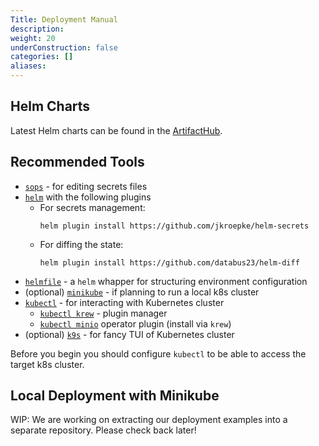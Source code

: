 ```yaml
---
Title: Deployment Manual
description:
weight: 20
underConstruction: false
categories: []
aliases:
---
```


## Helm Charts
Latest Helm charts can be found in the [ArtifactHub](https://artifacthub.io/packages/search?org=kamu).


## Recommended Tools
- [`sops`](https://github.com/mozilla/sops) - for editing secrets files
- [`helm`](https://helm.sh/) with the following plugins
  - For secrets management:
    ```
    helm plugin install https://github.com/jkroepke/helm-secrets
    ```
  - For diffing the state:
    ```
    helm plugin install https://github.com/databus23/helm-diff
    ```
- [`helmfile`](https://helmfile.readthedocs.io) - a `helm` whapper for structuring environment configuration
- (optional) [`minikube`](https://minikube.sigs.k8s.io/docs/) - if planning to run a local k8s cluster
- [`kubectl`](https://kubernetes.io/docs/reference/kubectl/) - for interacting with Kubernetes cluster
  - [`kubectl krew`](https://krew.sigs.k8s.io/) - plugin manager
  - [`kubectl minio`](https://min.io/docs/minio/kubernetes/upstream/reference/kubectl-minio-plugin.html) operator plugin (install via `krew`)
- (optional) [`k9s`](https://k9scli.io/) - for fancy TUI of Kubernetes cluster

Before you begin you should configure `kubectl` to be able to access the target k8s cluster.


## Local Deployment with Minikube
WIP: We are working on extracting our deployment examples into a separate repository. Please check back later!